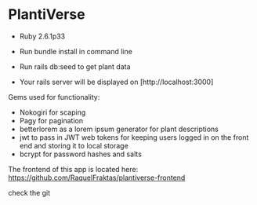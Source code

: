 # PlantiVerse


* Ruby 2.6.1p33

* Run bundle install in command line

* Run rails db:seed to get plant data

* Your rails server will be displayed on [http://localhost:3000]

Gems used for functionality:
* Nokogiri for scaping
* Pagy for pagination
* betterlorem as a lorem ipsum generator for plant descriptions
* jwt to pass in JWT web tokens for keeping users logged in on the front end and storing it to local storage
* bcrypt for password hashes and salts


The frontend of this app is located here: 
https://github.com/RaquelFraktas/plantiverse-frontend

check the git
